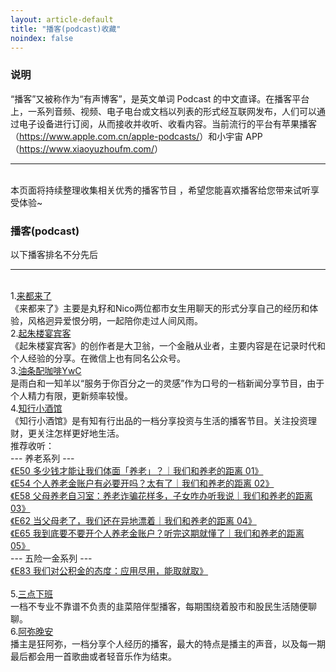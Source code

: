 ```yaml
---
layout: article-default
title: "播客(podcast)收藏"
noindex: false
---
```


<article>
    <h3>说明</h3>
    “播客”又被称作为“有声博客”，是英文单词 Podcast 的中文直译。在播客平台上，一系列音频、视频、电子电台或文档以列表的形式经互联网发布，人们可以通过电子设备进行订阅，从而接收并收听、收看内容。当前流行的平台有苹果播客（<a target="_blank" rel="noopener nofollow" href="https://www.apple.com.cn/apple-podcasts/">https://www.apple.com.cn/apple-podcasts/</a>）和小宇宙 APP（<a target="_blank" rel="noopener nofollow noreferrer" href="https://www.xiaoyuzhoufm.com/">https://www.xiaoyuzhoufm.com/</a>）
    <hr>
    <br>本页面将持续整理收集相关优秀的播客节目 ，希望您能喜欢播客给您带来试听享受体验~
    <h3>播客(podcast)</h3>
    以下播客排名不分先后
    <hr>
    <br>1.<a target="_blank" rel="noopener nofollow" href="https://www.xiaoyuzhoufm.com/podcast/5ebcf445418a84a046c2e26d">来都来了</a>
    <br>《来都来了》主要是丸籽和Nico两位都市女生用聊天的形式分享自己的经历和体验，风格迥异爱恨分明，一起陪你走过人间风雨。
    <br>2.<a target="_blank" rel="noopener nofollow" href="https://www.xiaoyuzhoufm.com/podcast/61dd99a47b29652ff572257b">起朱楼宴宾客</a>
    <br>《起朱楼宴宾客》的创作者是大卫翁，一个金融从业者，主要内容是在记录时代和个人经验的分享。在微信上也有同名公众号。
    <br>3.<a target="_blank" rel="noopener nofollow" href="https://www.xiaoyuzhoufm.com/podcast/6327267111861a8f7e32385c">油条配咖啡YwC</a>
    <br>是雨白和一知羊以“服务于你百分之一的灵感”作为口号的一档新闻分享节目，由于个人精力有限，更新频率较慢。
    <br>4.<a target="_blank" rel="noopener nofollow" href="https://www.xiaoyuzhoufm.com/podcast/6327267111861a8f7e32385c">知行小酒馆</a>
    <br>《知行小酒馆》是有知有行出品的一档分享投资与生活的播客节目。关注投资理财，更关注怎样更好地生活。
    <br>推荐收听：
    <br> --- 养老系列 ---
    <br><a target="_blank" rel="noopener nofollow" href="https://youzhiyouxing.cn/materials/1299">《E50 多少钱才能让我们体面「养老」？｜我们和养老的距离 01》</a>
    <br><a target="_blank" rel="noopener nofollow" href="https://youzhiyouxing.cn/materials/1315">《E54 个人养老金账户有必要开吗？太有了｜我们和养老的距离 02》</a>
    <br><a target="_blank" rel="noopener nofollow" href="https://youzhiyouxing.cn/materials/1333">《E58 父母养老自习室：养老诈骗花样多，子女咋办听我说｜我们和养老的距离 03》</a>
    <br><a target="_blank" rel="noopener nofollow" href="https://youzhiyouxing.cn/materials/1357">《E62 当父母老了，我们还在异地漂着｜我们和养老的距离 04》</a>
    <br><a target="_blank" rel="noopener nofollow" href="https://youzhiyouxing.cn/materials/1373">《E65 我到底要不要开个人养老金账户？听完这期就懂了｜我们和养老的距离 05》</a>
    <br> --- 五险一金系列 ---
    <br><a target="_blank" rel="noopener nofollow" href="https://youzhiyouxing.cn/materials/1434">《E83 我们对公积金的态度：应用尽用，能取就取》</a>
    <br>
    <br>5.<a target="_blank" rel="noopener nofollow" href="https://www.xiaoyuzhoufm.com/podcast/62bd91adf288fd4eae3606ff">三点下班</a>
    <br>一档不专业不靠谱不负责的韭菜陪伴型播客，每期围绕着股市和股民生活随便聊聊。
    <br>6.<a target="_blank" rel="noopener nofollow" href="https://www.xiaoyuzhoufm.com/podcast/6159297f8b734da17cbfe472">阿弥晚安</a>
    <br>播主是狂阿弥，一档分享个人经历的播客，最大的特点是播主的声音，以及每一期最后都会用一首歌曲或者轻音乐作为结束。
</article>